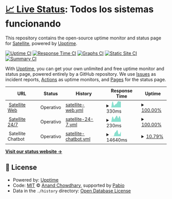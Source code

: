 # [📈 Live Status](https://status.satellite.moe): <!--live status--> **Todos los sistemas funcionando**

This repository contains the open-source uptime monitor and status page for [Satellite](https://satellite.moe), powered by [Upptime](https://github.com/upptime/upptime).

[![Uptime CI](https://github.com/satellitemoe/upptime/workflows/Uptime%20CI/badge.svg)](https://github.com/satellitemoe/upptime/actions?query=workflow%3A%22Uptime+CI%22)
[![Response Time CI](https://github.com/satellitemoe/upptime/workflows/Response%20Time%20CI/badge.svg)](https://github.com/satellitemoe/upptime/actions?query=workflow%3A%22Response+Time+CI%22)
[![Graphs CI](https://github.com/satellitemoe/upptime/workflows/Graphs%20CI/badge.svg)](https://github.com/satellitemoe/upptime/actions?query=workflow%3A%22Graphs+CI%22)
[![Static Site CI](https://github.com/satellitemoe/upptime/workflows/Static%20Site%20CI/badge.svg)](https://github.com/satellitemoe/upptime/actions?query=workflow%3A%22Static+Site+CI%22)
[![Summary CI](https://github.com/satellitemoe/upptime/workflows/Summary%20CI/badge.svg)](https://github.com/satellitemoe/upptime/actions?query=workflow%3A%22Summary+CI%22)

With [Upptime](https://upptime.js.org), you can get your own unlimited and free uptime monitor and status page, powered entirely by a GitHub repository. We use [Issues](https://github.com/satellitemoe/upptime/issues) as incident reports, [Actions](https://github.com/satellitemoe/upptime/actions) as uptime monitors, and [Pages](https://status.satellite.moe) for the status page.

<!--start: status pages-->
<!-- This summary is generated by Upptime (https://github.com/upptime/upptime) -->
<!-- Do not edit this manually, your changes will be overwritten -->
<!-- prettier-ignore -->
| URL | Status | History | Response Time | Uptime |
| --- | ------ | ------- | ------------- | ------ |
| <img alt="" src="https://satellite.moe/favicon.ico" height="13"> [Satellite Web](https://satellite.moe) | Operativo | [satellite-web.yml](https://github.com/satellitemoe/upptime/commits/HEAD/history/satellite-web.yml) | <details><summary><img alt="Response time graph" src="./graphs/satellite-web/response-time-week.png" height="20"> 330ms</summary><br><a href="https://status.satellite.moe/history/satellite-web"><img alt="Response time 973" src="https://img.shields.io/endpoint?url=https%3A%2F%2Fraw.githubusercontent.com%2Fsatellitemoe%2Fupptime%2FHEAD%2Fapi%2Fsatellite-web%2Fresponse-time.json"></a><br><a href="https://status.satellite.moe/history/satellite-web"><img alt="24-hour response time 268" src="https://img.shields.io/endpoint?url=https%3A%2F%2Fraw.githubusercontent.com%2Fsatellitemoe%2Fupptime%2FHEAD%2Fapi%2Fsatellite-web%2Fresponse-time-day.json"></a><br><a href="https://status.satellite.moe/history/satellite-web"><img alt="7-day response time 330" src="https://img.shields.io/endpoint?url=https%3A%2F%2Fraw.githubusercontent.com%2Fsatellitemoe%2Fupptime%2FHEAD%2Fapi%2Fsatellite-web%2Fresponse-time-week.json"></a><br><a href="https://status.satellite.moe/history/satellite-web"><img alt="30-day response time 1274" src="https://img.shields.io/endpoint?url=https%3A%2F%2Fraw.githubusercontent.com%2Fsatellitemoe%2Fupptime%2FHEAD%2Fapi%2Fsatellite-web%2Fresponse-time-month.json"></a><br><a href="https://status.satellite.moe/history/satellite-web"><img alt="1-year response time 973" src="https://img.shields.io/endpoint?url=https%3A%2F%2Fraw.githubusercontent.com%2Fsatellitemoe%2Fupptime%2FHEAD%2Fapi%2Fsatellite-web%2Fresponse-time-year.json"></a></details> | <details><summary><a href="https://status.satellite.moe/history/satellite-web">100.00%</a></summary><a href="https://status.satellite.moe/history/satellite-web"><img alt="All-time uptime 100.00%" src="https://img.shields.io/endpoint?url=https%3A%2F%2Fraw.githubusercontent.com%2Fsatellitemoe%2Fupptime%2FHEAD%2Fapi%2Fsatellite-web%2Fuptime.json"></a><br><a href="https://status.satellite.moe/history/satellite-web"><img alt="24-hour uptime 100.00%" src="https://img.shields.io/endpoint?url=https%3A%2F%2Fraw.githubusercontent.com%2Fsatellitemoe%2Fupptime%2FHEAD%2Fapi%2Fsatellite-web%2Fuptime-day.json"></a><br><a href="https://status.satellite.moe/history/satellite-web"><img alt="7-day uptime 100.00%" src="https://img.shields.io/endpoint?url=https%3A%2F%2Fraw.githubusercontent.com%2Fsatellitemoe%2Fupptime%2FHEAD%2Fapi%2Fsatellite-web%2Fuptime-week.json"></a><br><a href="https://status.satellite.moe/history/satellite-web"><img alt="30-day uptime 100.00%" src="https://img.shields.io/endpoint?url=https%3A%2F%2Fraw.githubusercontent.com%2Fsatellitemoe%2Fupptime%2FHEAD%2Fapi%2Fsatellite-web%2Fuptime-month.json"></a><br><a href="https://status.satellite.moe/history/satellite-web"><img alt="1-year uptime 100.00%" src="https://img.shields.io/endpoint?url=https%3A%2F%2Fraw.githubusercontent.com%2Fsatellitemoe%2Fupptime%2FHEAD%2Fapi%2Fsatellite-web%2Fuptime-year.json"></a></details>
| <img alt="" src="https://icons.duckduckgo.com/ip3/twitch.tv.ico" height="13"> [Satellite 24/7](https://twitch.tv/satellitemoe) | Operativo | [satellite-24-7.yml](https://github.com/satellitemoe/upptime/commits/HEAD/history/satellite-24-7.yml) | <details><summary><img alt="Response time graph" src="./graphs/satellite-24-7/response-time-week.png" height="20"> 230ms</summary><br><a href="https://status.satellite.moe/history/satellite-24-7"><img alt="Response time 230" src="https://img.shields.io/endpoint?url=https%3A%2F%2Fraw.githubusercontent.com%2Fsatellitemoe%2Fupptime%2FHEAD%2Fapi%2Fsatellite-24-7%2Fresponse-time.json"></a><br><a href="https://status.satellite.moe/history/satellite-24-7"><img alt="24-hour response time 143" src="https://img.shields.io/endpoint?url=https%3A%2F%2Fraw.githubusercontent.com%2Fsatellitemoe%2Fupptime%2FHEAD%2Fapi%2Fsatellite-24-7%2Fresponse-time-day.json"></a><br><a href="https://status.satellite.moe/history/satellite-24-7"><img alt="7-day response time 230" src="https://img.shields.io/endpoint?url=https%3A%2F%2Fraw.githubusercontent.com%2Fsatellitemoe%2Fupptime%2FHEAD%2Fapi%2Fsatellite-24-7%2Fresponse-time-week.json"></a><br><a href="https://status.satellite.moe/history/satellite-24-7"><img alt="30-day response time 243" src="https://img.shields.io/endpoint?url=https%3A%2F%2Fraw.githubusercontent.com%2Fsatellitemoe%2Fupptime%2FHEAD%2Fapi%2Fsatellite-24-7%2Fresponse-time-month.json"></a><br><a href="https://status.satellite.moe/history/satellite-24-7"><img alt="1-year response time 230" src="https://img.shields.io/endpoint?url=https%3A%2F%2Fraw.githubusercontent.com%2Fsatellitemoe%2Fupptime%2FHEAD%2Fapi%2Fsatellite-24-7%2Fresponse-time-year.json"></a></details> | <details><summary><a href="https://status.satellite.moe/history/satellite-24-7">100.00%</a></summary><a href="https://status.satellite.moe/history/satellite-24-7"><img alt="All-time uptime 100.00%" src="https://img.shields.io/endpoint?url=https%3A%2F%2Fraw.githubusercontent.com%2Fsatellitemoe%2Fupptime%2FHEAD%2Fapi%2Fsatellite-24-7%2Fuptime.json"></a><br><a href="https://status.satellite.moe/history/satellite-24-7"><img alt="24-hour uptime 100.00%" src="https://img.shields.io/endpoint?url=https%3A%2F%2Fraw.githubusercontent.com%2Fsatellitemoe%2Fupptime%2FHEAD%2Fapi%2Fsatellite-24-7%2Fuptime-day.json"></a><br><a href="https://status.satellite.moe/history/satellite-24-7"><img alt="7-day uptime 100.00%" src="https://img.shields.io/endpoint?url=https%3A%2F%2Fraw.githubusercontent.com%2Fsatellitemoe%2Fupptime%2FHEAD%2Fapi%2Fsatellite-24-7%2Fuptime-week.json"></a><br><a href="https://status.satellite.moe/history/satellite-24-7"><img alt="30-day uptime 100.00%" src="https://img.shields.io/endpoint?url=https%3A%2F%2Fraw.githubusercontent.com%2Fsatellitemoe%2Fupptime%2FHEAD%2Fapi%2Fsatellite-24-7%2Fuptime-month.json"></a><br><a href="https://status.satellite.moe/history/satellite-24-7"><img alt="1-year uptime 100.00%" src="https://img.shields.io/endpoint?url=https%3A%2F%2Fraw.githubusercontent.com%2Fsatellitemoe%2Fupptime%2FHEAD%2Fapi%2Fsatellite-24-7%2Fuptime-year.json"></a></details>
| <img alt="" src="https://cloud.google.com/favicon.ico" height="13"> Satellite Chatbot | Operativo | [satellite-chatbot.yml](https://github.com/satellitemoe/upptime/commits/HEAD/history/satellite-chatbot.yml) | <details><summary><img alt="Response time graph" src="./graphs/satellite-chatbot/response-time-week.png" height="20"> 14640ms</summary><br><a href="https://status.satellite.moe/history/satellite-chatbot"><img alt="Response time 2267" src="https://img.shields.io/endpoint?url=https%3A%2F%2Fraw.githubusercontent.com%2Fsatellitemoe%2Fupptime%2FHEAD%2Fapi%2Fsatellite-chatbot%2Fresponse-time.json"></a><br><a href="https://status.satellite.moe/history/satellite-chatbot"><img alt="24-hour response time 11420" src="https://img.shields.io/endpoint?url=https%3A%2F%2Fraw.githubusercontent.com%2Fsatellitemoe%2Fupptime%2FHEAD%2Fapi%2Fsatellite-chatbot%2Fresponse-time-day.json"></a><br><a href="https://status.satellite.moe/history/satellite-chatbot"><img alt="7-day response time 14640" src="https://img.shields.io/endpoint?url=https%3A%2F%2Fraw.githubusercontent.com%2Fsatellitemoe%2Fupptime%2FHEAD%2Fapi%2Fsatellite-chatbot%2Fresponse-time-week.json"></a><br><a href="https://status.satellite.moe/history/satellite-chatbot"><img alt="30-day response time 3847" src="https://img.shields.io/endpoint?url=https%3A%2F%2Fraw.githubusercontent.com%2Fsatellitemoe%2Fupptime%2FHEAD%2Fapi%2Fsatellite-chatbot%2Fresponse-time-month.json"></a><br><a href="https://status.satellite.moe/history/satellite-chatbot"><img alt="1-year response time 2267" src="https://img.shields.io/endpoint?url=https%3A%2F%2Fraw.githubusercontent.com%2Fsatellitemoe%2Fupptime%2FHEAD%2Fapi%2Fsatellite-chatbot%2Fresponse-time-year.json"></a></details> | <details><summary><a href="https://status.satellite.moe/history/satellite-chatbot">10.79%</a></summary><a href="https://status.satellite.moe/history/satellite-chatbot"><img alt="All-time uptime 85.79%" src="https://img.shields.io/endpoint?url=https%3A%2F%2Fraw.githubusercontent.com%2Fsatellitemoe%2Fupptime%2FHEAD%2Fapi%2Fsatellite-chatbot%2Fuptime.json"></a><br><a href="https://status.satellite.moe/history/satellite-chatbot"><img alt="24-hour uptime 0.00%" src="https://img.shields.io/endpoint?url=https%3A%2F%2Fraw.githubusercontent.com%2Fsatellitemoe%2Fupptime%2FHEAD%2Fapi%2Fsatellite-chatbot%2Fuptime-day.json"></a><br><a href="https://status.satellite.moe/history/satellite-chatbot"><img alt="7-day uptime 10.79%" src="https://img.shields.io/endpoint?url=https%3A%2F%2Fraw.githubusercontent.com%2Fsatellitemoe%2Fupptime%2FHEAD%2Fapi%2Fsatellite-chatbot%2Fuptime-week.json"></a><br><a href="https://status.satellite.moe/history/satellite-chatbot"><img alt="30-day uptime 79.47%" src="https://img.shields.io/endpoint?url=https%3A%2F%2Fraw.githubusercontent.com%2Fsatellitemoe%2Fupptime%2FHEAD%2Fapi%2Fsatellite-chatbot%2Fuptime-month.json"></a><br><a href="https://status.satellite.moe/history/satellite-chatbot"><img alt="1-year uptime 85.79%" src="https://img.shields.io/endpoint?url=https%3A%2F%2Fraw.githubusercontent.com%2Fsatellitemoe%2Fupptime%2FHEAD%2Fapi%2Fsatellite-chatbot%2Fuptime-year.json"></a></details>

<!--end: status pages-->

[**Visit our status website →**](https://status.satellite.moe)

## 📄 License

- Powered by: [Upptime](https://github.com/upptime/upptime)
- Code: [MIT](./LICENSE) © [Anand Chowdhary](https://anandchowdhary.com), supported by [Pabio](https://pabio.com)
- Data in the `./history` directory: [Open Database License](https://opendatacommons.org/licenses/odbl/1-0/)
